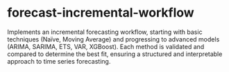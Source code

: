 # forecast-incremental-workflow
Implements an incremental forecasting workflow, starting with basic techniques (Naïve, Moving Average) and progressing to advanced models (ARIMA, SARIMA, ETS, VAR, XGBoost). Each method is validated and compared to determine the best fit, ensuring a structured and interpretable approach to time series forecasting.
